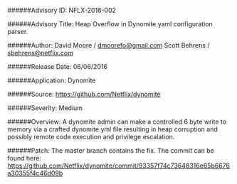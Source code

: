 ######Advisory ID:
NFLX-2016-002

######Advisory Title:
Heap Overflow in Dynomite yaml configuration parser.

######Author:
David Moore / dmoorefo@gmail.com
Scott Behrens / sbehrens@netflix.com

######Release Date:
06/06/2016

######Application:
Dynomite

######Source:
https://github.com/Netflix/dynomite

######Severity:
Medium

######Overview:
A dynomite admin can make a controlled 6 byte write to memory via a crafted dynomite.yml file resulting in heap corruption and possibly remote code execution and privilege escalation.

######Patch:
The master branch contains the fix.  The commit can be found here:
https://github.com/Netflix/dynomite/commit/93357f74c73648316e65b6676a30355f4c46d09b
